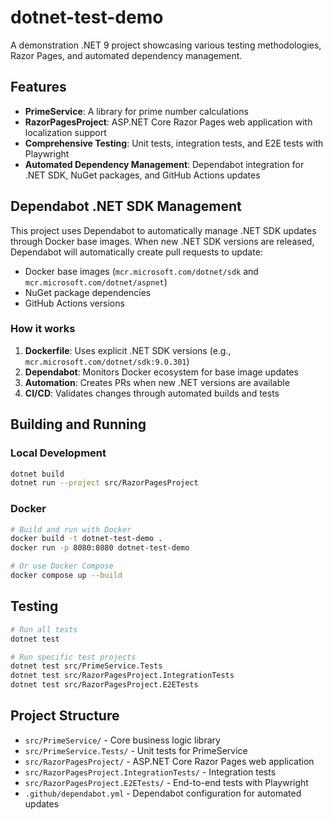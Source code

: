 # dotnet-test-demo

A demonstration .NET 9 project showcasing various testing methodologies, Razor Pages, and automated dependency management.

## Features

- **PrimeService**: A library for prime number calculations
- **RazorPagesProject**: ASP.NET Core Razor Pages web application with localization support
- **Comprehensive Testing**: Unit tests, integration tests, and E2E tests with Playwright
- **Automated Dependency Management**: Dependabot integration for .NET SDK, NuGet packages, and GitHub Actions updates

## Dependabot .NET SDK Management

This project uses Dependabot to automatically manage .NET SDK updates through Docker base images. When new .NET SDK versions are released, Dependabot will automatically create pull requests to update:

- Docker base images (`mcr.microsoft.com/dotnet/sdk` and `mcr.microsoft.com/dotnet/aspnet`)
- NuGet package dependencies
- GitHub Actions versions

### How it works

1. **Dockerfile**: Uses explicit .NET SDK versions (e.g., `mcr.microsoft.com/dotnet/sdk:9.0.301`)
2. **Dependabot**: Monitors Docker ecosystem for base image updates
3. **Automation**: Creates PRs when new .NET versions are available
4. **CI/CD**: Validates changes through automated builds and tests

## Building and Running

### Local Development

```bash
dotnet build
dotnet run --project src/RazorPagesProject
```

### Docker

```bash
# Build and run with Docker
docker build -t dotnet-test-demo .
docker run -p 8080:8080 dotnet-test-demo

# Or use Docker Compose
docker compose up --build
```

## Testing

```bash
# Run all tests
dotnet test

# Run specific test projects
dotnet test src/PrimeService.Tests
dotnet test src/RazorPagesProject.IntegrationTests
dotnet test src/RazorPagesProject.E2ETests
```

## Project Structure

- `src/PrimeService/` - Core business logic library
- `src/PrimeService.Tests/` - Unit tests for PrimeService
- `src/RazorPagesProject/` - ASP.NET Core Razor Pages web application
- `src/RazorPagesProject.IntegrationTests/` - Integration tests
- `src/RazorPagesProject.E2ETests/` - End-to-end tests with Playwright
- `.github/dependabot.yml` - Dependabot configuration for automated updates
